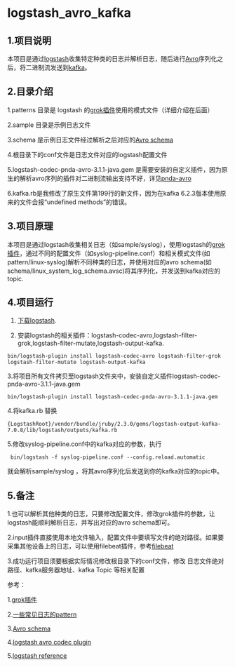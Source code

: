 # logstash\_avro\_kafka

## 1.项目说明
本项目是通过[logstash](https://www.elastic.co/cn/products/logstash)收集特定种类的日志并解析日志，随后进行[Avro](http://avro.apache.org/)序列化之后，将二进制流发送到[kafka](http://kafka.apache.org/)。

## 2.目录介绍
1.patterns 目录是 logstash 的[grok插件](https://www.elastic.co/guide/en/logstash/6.2/plugins-filters-grok.html#_getting_help_116)使用的模式文件（详细介绍在后面）

2.sample 目录是示例日志文件

3.schema 是示例日志文件经过解析之后对应的[Avro schema](https://avro.apache.org/docs/1.8.1/spec.html#schemas)

4.根目录下的conf文件是日志文件对应的logstash配置文件

5.logstash-codec-pnda-avro-3.1.1-java.gem 是需要安装的自定义插件，因为原生的解析avro序列的插件对二进制流输出支持不好，详见[pnda-avro](https://github.com/pndaproject/logstash-codec-pnda-avro)

6.kafka.rb是我修改了原生文件第199行的新文件，因为在kafka 6.2.3版本使用原来的文件会报“undefined methods”的错误。
## 3.项目原理
本项目是通过logstash收集相关日志（如sample/syslog），使用logstash的[grok插件](https://www.elastic.co/guide/en/logstash/6.2/plugins-filters-grok.html#_getting_help_116)，通过不同的配置文件（如syslog-pipeline.conf）和相关模式文件(如pattern/linux-syslog)解析不同种类的日志，并使用对应的avro schema(如schema/linux\_system\_log\_schema.avsc)将其序列化，并发送到kafka对应的topic.

## 4.项目运行
1. [下载logstash](https://www.elastic.co/cn/downloads/logstash).

2. 安装logstash的相关插件：logstash-codec-avro,logstash-filter-grok,logstash-filter-mutate,logstash-output-kafka.

```
bin/logstash-plugin install logstash-codec-avro logstash-filter-grok logstash-filter-mutate logstash-output-kafka

```
3.将项目所有文件拷贝至logstash文件夹中，安装自定义插件logstash-codec-pnda-avro-3.1.1-java.gem 
```
bin/logstash-plugin install logstash-codec-pnda-avro-3.1.1-java.gem
```

4.将kafka.rb 替换
``` 
{LogstashRoot}/vendor/bundle/jruby/2.3.0/gems/logstash-output-kafka-7.0.8/lib/logstash/outputs/kafka.rb
```

5.修改syslog-pipeline.conf中的kafka对应的参数，执行
```
 bin/logstash -f syslog-pipeline.conf --config.reload.automatic
 ```
 就会解析sample/syslog ，将其avro序列化后发送到你的kafka对应的topic中。
 
## 5.备注 
1.也可以解析其他种类的日志，只要修改配置文件，修改grok插件的参数，让logstash能顺利解析日志，并写出对应的avro schema即可。

2.input插件直接使用本地文件输入，配置文件中要填写文件的绝对路径。如果要采集其他设备上的日志，可以使用filebeat插件，参考[filebeat](https://www.elastic.co/guide/en/logstash/6.2/plugins-inputs-beats.html)

3.成功运行项目须要根据实际情况修改根目录下的conf文件，修改 日志文件绝对路径、kafka服务器地址、kafka Topic 等相关配置
 
 参考：
 
 1.[grok插件](https://www.elastic.co/guide/en/logstash/6.2/plugins-filters-grok.html#_getting_help_116)
 
 2.[一些常见日志的pattern](https://github.com/logstash-plugins/logstash-patterns-core/tree/master/patterns)
 
 3.[Avro schema](https://avro.apache.org/docs/1.8.1/spec.html#schemas)

4.[logstash avro codec plugin](https://www.elastic.co/guide/en/logstash/6.2/plugins-codecs-avro.html)

5.[logstash reference](https://www.elastic.co/guide/en/logstash/6.2/index.html)